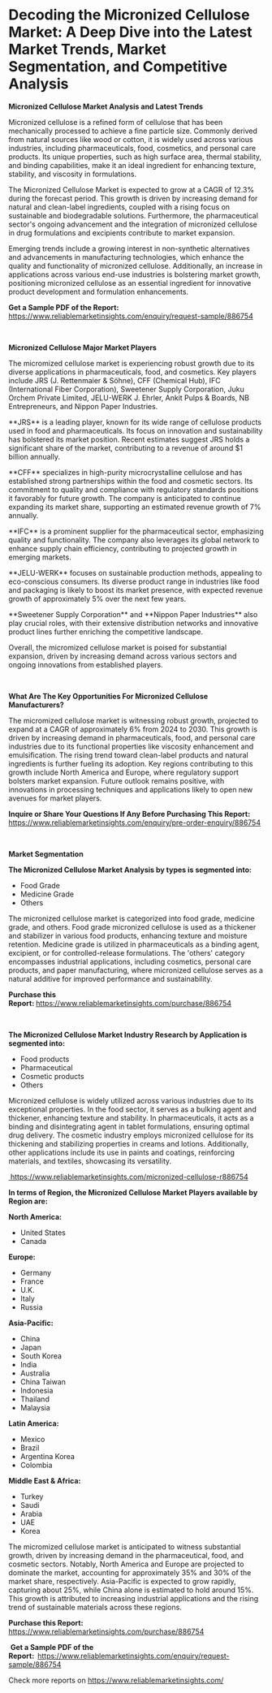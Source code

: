 <p><h1>Decoding the Micronized Cellulose Market: A Deep Dive into the Latest Market Trends, Market Segmentation, and Competitive Analysis</h1></p><p><strong>Micronized Cellulose Market Analysis and Latest Trends</strong></p>
<p><p>Micronized cellulose is a refined form of cellulose that has been mechanically processed to achieve a fine particle size. Commonly derived from natural sources like wood or cotton, it is widely used across various industries, including pharmaceuticals, food, cosmetics, and personal care products. Its unique properties, such as high surface area, thermal stability, and binding capabilities, make it an ideal ingredient for enhancing texture, stability, and viscosity in formulations.</p><p>The Micronized Cellulose Market is expected to grow at a CAGR of 12.3% during the forecast period. This growth is driven by increasing demand for natural and clean-label ingredients, coupled with a rising focus on sustainable and biodegradable solutions. Furthermore, the pharmaceutical sector's ongoing advancement and the integration of micronized cellulose in drug formulations and excipients contribute to market expansion. </p><p>Emerging trends include a growing interest in non-synthetic alternatives and advancements in manufacturing technologies, which enhance the quality and functionality of micronized cellulose. Additionally, an increase in applications across various end-use industries is bolstering market growth, positioning micronized cellulose as an essential ingredient for innovative product development and formulation enhancements.</p></p>
<p><strong>Get a Sample PDF of the Report:&nbsp;</strong> <a href="https://www.reliablemarketinsights.com/enquiry/request-sample/886754?utm_campaign=2111&utm_medium=2&utm_source=Github&utm_content=ia&utm_term=31032025&utm_id=micronized-cellulose">https://www.reliablemarketinsights.com/enquiry/request-sample/886754</a></p>
<p>&nbsp;</p>
<p><strong>Micronized Cellulose Major Market Players</strong></p>
<p><p>The micromized cellulose market is experiencing robust growth due to its diverse applications in pharmaceuticals, food, and cosmetics. Key players include JRS (J. Rettenmaier & Söhne), CFF (Chemical Hub), IFC (International Fiber Corporation), Sweetener Supply Corporation, Juku Orchem Private Limited, JELU-WERK J. Ehrler, Ankit Pulps & Boards, NB Entrepreneurs, and Nippon Paper Industries.</p><p>**JRS** is a leading player, known for its wide range of cellulose products used in food and pharmaceuticals. Its focus on innovation and sustainability has bolstered its market position. Recent estimates suggest JRS holds a significant share of the market, contributing to a revenue of around $1 billion annually.</p><p>**CFF** specializes in high-purity microcrystalline cellulose and has established strong partnerships within the food and cosmetic sectors. Its commitment to quality and compliance with regulatory standards positions it favorably for future growth. The company is anticipated to continue expanding its market share, supporting an estimated revenue growth of 7% annually.</p><p>**IFC** is a prominent supplier for the pharmaceutical sector, emphasizing quality and functionality. The company also leverages its global network to enhance supply chain efficiency, contributing to projected growth in emerging markets.</p><p>**JELU-WERK** focuses on sustainable production methods, appealing to eco-conscious consumers. Its diverse product range in industries like food and packaging is likely to boost its market presence, with expected revenue growth of approximately 5% over the next few years.</p><p>**Sweetener Supply Corporation** and **Nippon Paper Industries** also play crucial roles, with their extensive distribution networks and innovative product lines further enriching the competitive landscape.</p><p>Overall, the micromized cellulose market is poised for substantial expansion, driven by increasing demand across various sectors and ongoing innovations from established players.</p></p>
<p>&nbsp;</p>
<p><strong>What Are The Key Opportunities For Micronized Cellulose Manufacturers?</strong></p>
<p><p>The micromized cellulose market is witnessing robust growth, projected to expand at a CAGR of approximately 6% from 2024 to 2030. This growth is driven by increasing demand in pharmaceuticals, food, and personal care industries due to its functional properties like viscosity enhancement and emulsification. The rising trend toward clean-label products and natural ingredients is further fueling its adoption. Key regions contributing to this growth include North America and Europe, where regulatory support bolsters market expansion. Future outlook remains positive, with innovations in processing techniques and applications likely to open new avenues for market players.</p></p>
<p><strong>Inquire or Share Your Questions If Any Before Purchasing This Report:</strong> <a href="https://www.reliablemarketinsights.com/enquiry/pre-order-enquiry/886754?utm_campaign=2111&utm_medium=2&utm_source=Github&utm_content=ia&utm_term=31032025&utm_id=micronized-cellulose">https://www.reliablemarketinsights.com/enquiry/pre-order-enquiry/886754</a></p>
<p>&nbsp;</p>
<p><strong>Market Segmentation</strong></p>
<p><strong>The Micronized Cellulose Market Analysis by types is segmented into:</strong></p>
<p><ul><li>Food Grade</li><li>Medicine Grade</li><li>Others</li></ul></p>
<p><p>The micronized cellulose market is categorized into food grade, medicine grade, and others. Food grade micronized cellulose is used as a thickener and stabilizer in various food products, enhancing texture and moisture retention. Medicine grade is utilized in pharmaceuticals as a binding agent, excipient, or for controlled-release formulations. The 'others' category encompasses industrial applications, including cosmetics, personal care products, and paper manufacturing, where micronized cellulose serves as a natural additive for improved performance and sustainability.</p></p>
<p><strong>Purchase this Report:&nbsp;</strong><a href="https://www.reliablemarketinsights.com/purchase/886754?utm_campaign=2111&utm_medium=2&utm_source=Github&utm_content=ia&utm_term=31032025&utm_id=micronized-cellulose">https://www.reliablemarketinsights.com/purchase/886754</a></p>
<p>&nbsp;</p>
<p><strong>The Micronized Cellulose Market Industry Research by Application is segmented into:</strong></p>
<p><ul><li>Food products</li><li>Pharmaceutical</li><li>Cosmetic products</li><li>Others</li></ul></p>
<p><p>Micronized cellulose is widely utilized across various industries due to its exceptional properties. In the food sector, it serves as a bulking agent and thickener, enhancing texture and stability. In pharmaceuticals, it acts as a binding and disintegrating agent in tablet formulations, ensuring optimal drug delivery. The cosmetic industry employs micronized cellulose for its thickening and stabilizing properties in creams and lotions. Additionally, other applications include its use in paints and coatings, reinforcing materials, and textiles, showcasing its versatility.</p></p>
<p><a href="https://www.reliablemarketinsights.com/micronized-cellulose-r886754?utm_campaign=2111&utm_medium=2&utm_source=Github&utm_content=ia&utm_term=31032025&utm_id=micronized-cellulose">&nbsp;https://www.reliablemarketinsights.com/micronized-cellulose-r886754</a></p>
<p><strong>In terms of Region, the Micronized Cellulose Market Players available by Region are:</strong></p>
<p>
    <p> <strong> North America: </strong>
        <ul>
            <li>United States</li>
            <li>Canada</li>
        </ul>
        </p> 
    <p> <strong> Europe: </strong>
        <ul>
            <li>Germany</li>
            <li>France</li>
            <li>U.K.</li>
            <li>Italy</li>
            <li>Russia</li>
        </ul>
        </p> 
    <p> <strong> Asia-Pacific: </strong>
        <ul>
            <li>China</li>
            <li>Japan</li>
            <li>South Korea</li>
            <li>India</li>
            <li>Australia</li>
            <li>China Taiwan</li>
            <li>Indonesia</li>
            <li>Thailand</li>
            <li>Malaysia</li>
        </ul>
        </p> 
    <p> <strong> Latin America: </strong>
        <ul>
            <li>Mexico</li>
            <li>Brazil</li>
            <li>Argentina Korea</li>
            <li>Colombia</li>
        </ul>
        </p> 
    <p> <strong> Middle East & Africa: </strong>
        <ul>
            <li>Turkey</li>
            <li>Saudi</li>
            <li>Arabia</li>
            <li>UAE</li>
            <li>Korea</li>
        </ul>
    </p>
    </p>
<p><p>The micromized cellulose market is anticipated to witness substantial growth, driven by increasing demand in the pharmaceutical, food, and cosmetic sectors. Notably, North America and Europe are projected to dominate the market, accounting for approximately 35% and 30% of the market share, respectively. Asia-Pacific is expected to grow rapidly, capturing about 25%, while China alone is estimated to hold around 15%. This growth is attributed to increasing industrial applications and the rising trend of sustainable materials across these regions.</p></p>
<p><strong>Purchase this Report: </strong><a href="https://www.reliablemarketinsights.com/purchase/886754?utm_campaign=2111&utm_medium=2&utm_source=Github&utm_content=ia&utm_term=31032025&utm_id=micronized-cellulose">https://www.reliablemarketinsights.com/purchase/886754</a></p>
<p>&nbsp;<strong>Get a Sample PDF of the Report:&nbsp;&nbsp;</strong><a href="https://www.reliablemarketinsights.com/enquiry/request-sample/886754?utm_campaign=2111&utm_medium=2&utm_source=Github&utm_content=ia&utm_term=31032025&utm_id=micronized-cellulose">https://www.reliablemarketinsights.com/enquiry/request-sample/886754</a></p>
<p><strong></strong></p>
<p>Check more reports on <a href="https://www.reliablemarketinsights.com/?utm_campaign=2111&utm_medium=2&utm_source=Github&utm_content=ia&utm_term=31032025&utm_id=micronized-cellulose">https://www.reliablemarketinsights.com/</a></p>